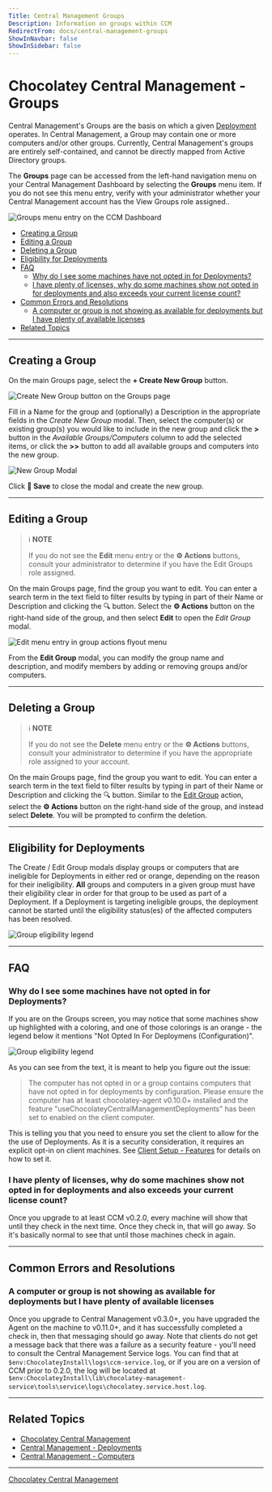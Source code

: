 ```yaml
---
Title: Central Management Groups
Description: Information on groups within CCM
RedirectFrom: docs/central-management-groups
ShowInNavbar: false
ShowInSidebar: false
---
```


# Chocolatey Central Management - Groups

Central Management's Groups are the basis on which a given [Deployment](./central-management/deployments) operates.
In Central Management, a Group may contain one or more computers and/or other groups.
Currently, Central Management's groups are entirely self-contained, and cannot be directly mapped from Active Directory groups.

The **Groups** page can be accessed from the left-hand navigation menu on your Central Management Dashboard by selecting the **Groups** menu item.
If you do not see this menu entry, verify with your administrator whether your Central Management account has the View Groups role assigned..

![Groups menu entry on the CCM Dashboard](/assets/images/groups/ccm-groups-menu.png)

<!-- TOC depthFrom:2 -->

- [Creating a Group](#creating-a-group)
- [Editing a Group](#editing-a-group)
- [Deleting a Group](#deleting-a-group)
- [Eligibility for Deployments](#eligibility-for-deployments)
- [FAQ](#faq)
  - [Why do I see some machines have not opted in for Deployments?](#why-do-i-see-some-machines-have-not-opted-in-for-deployments)
  - [I have plenty of licenses, why do some machines show not opted in for deployments and also exceeds your current license count?](#i-have-plenty-of-licenses-why-do-some-machines-show-not-opted-in-for-deployments-and-also-exceeds-your-current-license-count)
- [Common Errors and Resolutions](#common-errors-and-resolutions)
  - [A computer or group is not showing as available for deployments but I have plenty of available licenses](#a-computer-or-group-is-not-showing-as-available-for-deployments-but-i-have-plenty-of-available-licenses)
- [Related Topics](#related-topics)

<!-- /TOC -->

___
## Creating a Group

On the main Groups page, select the **+ Create New Group** button.

![Create New Group button on the Groups page](/assets/images/groups/ccm-groups-new.png)

Fill in a Name for the group and (optionally) a Description in the appropriate fields in the _Create New Group_ modal.
Then, select the computer(s) or existing group(s) you would like to include in the new group and click the **>** button in the _Available Groups/Computers_ column to add the selected items, or click the **>>** button to add all available groups and computers into the new group.

![New Group Modal](/assets/images/groups/ccm-groups-modal-new.png)

Click **:floppy_disk: Save** to close the modal and create the new group.

___
## Editing a Group

> :information_source: **NOTE**
>
> If you do not see the **Edit** menu entry or the **:gear: Actions** buttons, consult your administrator to determine if you have the Edit Groups role assigned.

On the main Groups page, find the group you want to edit.
You can enter a search term in the text field to filter results by typing in part of their Name or Description and clicking the :mag: button.
Select the **:gear: Actions** button on the right-hand side of the group, and then select **Edit** to open the _Edit Group_ modal.

![Edit menu entry in group actions flyout menu](/assets/images/groups/ccm-groups-edit.png)

From the **Edit Group** modal, you can modify the group name and description, and modify members by adding or removing groups and/or computers.

___
## Deleting a Group

> :information_source: **NOTE**
>
> If you do not see the **Delete** menu entry or the **:gear: Actions** buttons, consult your administrator to determine if you have the appropriate role assigned to your account.

On the main Groups page, find the group you want to edit.
You can enter a search term in the text field to filter results by typing in part of their Name or Description and clicking the :mag: button.
Similar to the [Edit Group](#editing-a-group) action, select the **:gear: Actions** button on the right-hand side of the group, and instead select **Delete**.
You will be prompted to confirm the deletion.

___
## Eligibility for Deployments

The Create / Edit Group modals display groups or computers that are ineligible for Deployments in either red or orange, depending on the reason for their ineligibility.
**All** groups and computers in a given group must have their eligibility clear in order for that group to be used as part of a Deployment.
If a Deployment is targeting ineligible groups, the deployment cannot be started until the eligibility status(es) of the affected computers has been resolved.

![Group eligibility legend](/assets/images/groups/ccm-groups-eligibility.png)

___
## FAQ
### Why do I see some machines have not opted in for Deployments?
If you are on the Groups screen, you may notice that some machines show up highlighted with a coloring, and one of those colorings is an orange - the legend below it mentions "Not Opted In For Deploymens (Configuration)".

![Group eligibility legend](/assets/images/groups/ccm-groups-eligibility.png)

As you can see from the text, it is meant to help you figure out the issue:

> The computer has not opted in or a group contains computers that have not opted in for deployments by configuration. Please ensure the computer has at least chocolatey-agent v0.10.0+ installed and the feature "useChocolateyCentralManagementDeployments" has been set to enabled on the client computer.

This is telling you that you need to ensure you set the client to allow for the the use of Deployments. As it is a security consideration, it requires an explicit opt-in on client machines. See [Client Setup - Features](./setup-client#features) for details on how to set it.

### I have plenty of licenses, why do some machines show not opted in for deployments and also exceeds your current license count?
Once you upgrade to at least CCM v0.2.0, every machine will show that until they check in the next time. Once they check in, that will go away. So it's basically normal to see that until those machines check in again.

___
## Common Errors and Resolutions
### A computer or group is not showing as available for deployments but I have plenty of available licenses
Once you upgrade to Central Management v0.3.0+, you have upgraded the Agent on the machine to v0.11.0+, and it has successfully completed a check in, then that messaging should go away. Note that clients do not get a message back that there was a failure as a security feature - you'll need to consult the Central Management Service logs. You can find that at `$env:ChocolateyInstall\logs\ccm-service.log`, or if you are on a version of CCM prior to 0.2.0, the log will be located at `$env:ChocolateyInstall\lib\chocolatey-management-service\tools\service\logs\chocolatey.service.host.log`.


___
## Related Topics

* [Chocolatey Central Management](./)
* [Central Management - Deployments](./deployments)
* [Central Management - Computers](./computers)

___
[Chocolatey Central Management](./)
